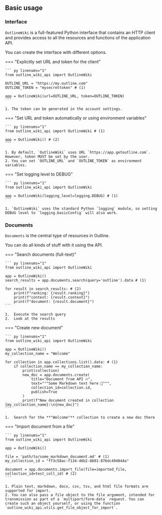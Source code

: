 
## Basic usage

### Interface
`OutlineWiki` is a full-featured Python interface that contains an HTTP client and provides access to all the resources and functions of the application API.

You can create the interface with different options.

=== "Explicitly set URL and token for the client"

    ``` py linenums="1"
    from outline_wiki_api import OutlineWiki

    OUTLINE_URL = "https://my.outline.com"
    OUTLINE_TOKEN = "mysecrettoken" # (1)

    app = OutlineWiki(url=OUTLINE_URL, token=OUTLINE_TOKEN)
    ```

    1. The token can be generated in the account settings.

=== "Set URL and token automatically or using environment variables"

    ``` py linenums="1"
    from outline_wiki_api import OutlineWiki # (1)

    app = OutlineWiki() # (2)
    ```

    1. By default, `OutlineWiki` uses URL `https://app.getoutline.com`. However, token MUST be set by the user.
    2. You can set `OUTLINE_URL` and `OUTLINE_TOKEN` as environment variables.

=== "Set logging level to DEBUG"

    ``` py linenums="1"
    from outline_wiki_api import OutlineWiki

    app = OutlineWiki(logging_level=logging.DEBUG) # (1)
    ```

    1. `OutlineWiki` uses the standard Python `logging` module, so setting DEBUG level to `logging.basicConfig` will also work.

### Documents

`Documents` is the central type of resources in Outline.

You can do all kinds of stuff with it using the API.

=== "Search documents (full-text)"

    ``` py linenums="1"
    from outline_wiki_api import OutlineWiki

    app = OutlineWiki()
    search_results = app.documents.search(query='outline').data # (1)

    for result in search_results: # (2)
        print(f"ranking: {result.ranking}")
        print(f"context: {result.context}")
        print(f"document: {result.document}")
    ```

    1.  Execute the search query
    2.  Look at the results


=== "Create new document"

    ``` py linenums="1"
    from outline_wiki_api import OutlineWiki

    app = OutlineWiki()
    my_collection_name = "Welcome"

    for collection in app.collections.list().data: # (1)
        if collection.name == my_collection_name:
            print(collection)
            new_doc = app.documents.create(
                title="Document from API 🔥",
                text="""Some Markdown text here 🦊""",
                collection_id=collection.id,
                publish=True
            )
            print(f"New document created in collection {my_collection_name}:\n{new_doc}")
    ```

    1.  Search for the **"Welcome"** collection to create a new doc there

=== "Import document from a file"

    ``` py linenums="1"
    from outline_wiki_api import OutlineWiki

    app = OutlineWiki()

    file = 'path/to/some_markdown_document.md' # (1)
    my_collection_id = "ff3c58ac-f134-46b2-8601-876dc494044a"

    document = app.documents.import_file(file=imported_file, collection_id=test_coll_id) # (2)
    ```

    1. Plain text, markdown, docx, csv, tsv, and html file formats are supported for import.
    2. You can also pass a file object to the file argument, intended for transmission as part of a `multipart/form-data` request. You can create such an object yourself, or using the function `outline_wiki_api.utils.get_file_object_for_import`.
